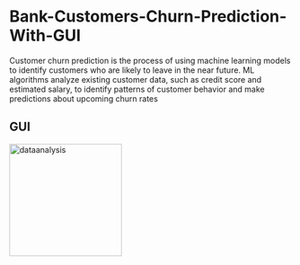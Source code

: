 # Bank-Customers-Churn-Prediction-With-GUI
Customer churn prediction is the process of using machine learning models to identify customers who are likely to leave in the near future. ML algorithms analyze existing customer data, such as credit score and estimated salary, to identify patterns of customer behavior and make predictions about upcoming churn rates




## GUI


<img align="center" alt="dataanalysis"  width = "200" height = "Screenshot 2023-12-12 131313.png">

